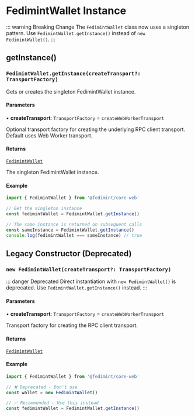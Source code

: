 # FedimintWallet Instance

::: warning Breaking Change
The `FedimintWallet` class now uses a singleton pattern. Use `FedimintWallet.getInstance()` instead of `new FedimintWallet()`.
:::

## getInstance()

### `FedimintWallet.getInstance(createTransport?: TransportFactory)`

Gets or creates the singleton FedimintWallet instance.

#### Parameters

• **createTransport**: `TransportFactory` = `createWebWorkerTransport`

Optional transport factory for creating the underlying RPC client transport.
Default uses Web Worker transport.

#### Returns

[`FedimintWallet`](index.md)

The singleton FedimintWallet instance.

#### Example

```ts twoslash
import { FedimintWallet } from '@fedimint/core-web'

// Get the singleton instance
const fedimintWallet = FedimintWallet.getInstance()

// The same instance is returned on subsequent calls
const sameInstance = FedimintWallet.getInstance()
console.log(fedimintWallet === sameInstance) // true
```

## Legacy Constructor (Deprecated)

### `new FedimintWallet(createTransport?: TransportFactory)`

::: danger Deprecated
Direct instantiation with `new FedimintWallet()` is deprecated. Use `FedimintWallet.getInstance()` instead.
:::

#### Parameters

• **createTransport**: `TransportFactory` = `createWebWorkerTransport`

Transport factory for creating the RPC client transport.

#### Returns

[`FedimintWallet`](index.md)

#### Example

```ts twoslash
import { FedimintWallet } from '@fedimint/core-web'

// ❌ Deprecated - Don't use
const wallet = new FedimintWallet()

// ✅ Recommended - Use this instead
const fedimintWallet = FedimintWallet.getInstance()
```

